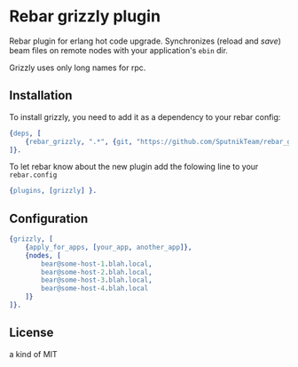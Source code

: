 # Rebar grizzly plugin

Rebar plugin for erlang hot code upgrade. Synchronizes (reload and _save_) beam files on remote nodes with your application's `ebin` dir.

Grizzly uses only long names for rpc.

## Installation

To install grizzly, you need to add it as a dependency to your rebar config:

```erlang
{deps, [
    {rebar_grizzly, ".*", {git, "https://github.com/SputnikTeam/rebar_grizzly.git"}}
]}.
```

To let rebar know about the new plugin add the folowing line to your `rebar.config`

```erlang
{plugins, [grizzly] }.
```

## Configuration

```erlang
{grizzly, [
    {apply_for_apps, [your_app, another_app]},
    {nodes, [
        bear@some-host-1.blah.local,
        bear@some-host-2.blah.local,
        bear@some-host-3.blah.local,
        bear@some-host-4.blah.local
    ]}
]}.
```

## License

a kind of MIT
